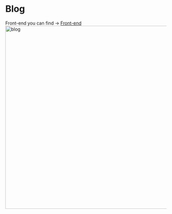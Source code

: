 # Blog
Front-end you can find -> [Front-end](https://github.com/laimonaslukos/new-blog-front-end)
<img width="572" alt="blog" src="https://user-images.githubusercontent.com/79200136/134781604-ab4f0504-2e42-43e2-8438-309614d7de77.png">
